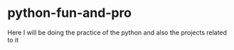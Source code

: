 # python-fun-and-pro
Here I will be doing the practice of the python and also the projects related to it
